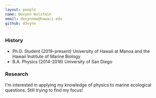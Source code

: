 ```yaml
---
layout: people
name: Devynn Wulstein
email: devynnmw@hawaii.edu
github: d3vynn 
---
```


### History 

- Ph.D. Student (2019-present) University of Hawaii at Manoa and the Hawaii Institute of Marine Biology
- B.A. Physics (2014-2018) University of San Diego

### Research

I'm interested in applying my knowledge of physics to marine ecological questions. 
Still trying to find my focus!   

 